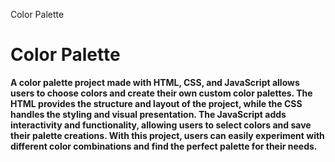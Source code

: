 Color Palette

# Color Palette

**A color palette project made with HTML, CSS, and JavaScript allows users to choose colors and create their own custom color palettes. The HTML provides the structure and layout of the project, while the CSS handles the styling and visual presentation. The JavaScript adds interactivity and functionality, allowing users to select colors and save their palette creations. With this project, users can easily experiment with different color combinations and find the perfect palette for their needs.**

